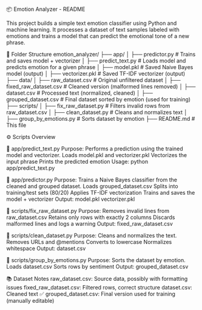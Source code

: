 📦 Emotion Analyzer - README

This project builds a simple text emotion classifier using Python and machine learning. It processes a dataset of text samples labeled with emotions and trains a model that can predict the emotional tone of a new phrase.

📁 Folder Structure
emotion_analyzer/
├── app/
│ ├── predictor.py # Trains and saves model + vectorizer
│ ├── predict_text.py # Loads model and predicts emotion for a given phrase
│ ├── model.pkl # Saved Naive Bayes model (output)
│ ├── vectorizer.pkl # Saved TF-IDF vectorizer (output)
├── data/
│ ├── raw_dataset.csv # Original unfiltered dataset
│ ├── fixed_raw_dataset.csv # Cleaned version (malformed lines removed)
│ ├── dataset.csv # Processed text (normalized, cleaned)
│ ├── grouped_dataset.csv # Final dataset sorted by emotion (used for training)
├── scripts/
│ ├── fix_raw_dataset.py # Filters invalid rows from raw_dataset.csv
│ ├── clean_dataset.py # Cleans and normalizes text
│ ├── group_by_emotions.py # Sorts dataset by emotion
├── README.md # This file

⚙️ Scripts Overview

📂 app/predict_text.py
Purpose: Performs a prediction using the trained model and vectorizer.
Loads model.pkl and vectorizer.pkl
Vectorizes the input phrase
Prints the predicted emotion
Usage:
python app/predict_text.py

📂 app/predictor.py
Purpose: Trains a Naive Bayes classifier from the cleaned and grouped dataset.
Loads grouped_dataset.csv
Splits into training/test sets (80/20)
Applies TF-IDF vectorization
Trains and saves the model + vectorizer
Output:
model.pkl
vectorizer.pkl

📂 scripts/fix_raw_dataset.py
Purpose: Removes invalid lines from raw_dataset.csv
Retains only rows with exactly 2 columns
Discards malformed lines and logs a warning
Output:
fixed_raw_dataset.csv

📂 scripts/clean_dataset.py
Purpose: Cleans and normalizes the text.
Removes URLs and @mentions
Converts to lowercase
Normalizes whitespace
Output:
dataset.csv

📂 scripts/group_by_emotions.py
Purpose: Sorts the dataset by emotion.
Loads dataset.csv
Sorts rows by sentiment
Output:
grouped_dataset.csv

📚 Dataset Notes
raw_dataset.csv: Source data, possibly with formatting issues
fixed_raw_dataset.csv: Filtered rows, correct structure
dataset.csv: Cleaned text
✅ grouped_dataset.csv: Final version used for training (manually editable)
